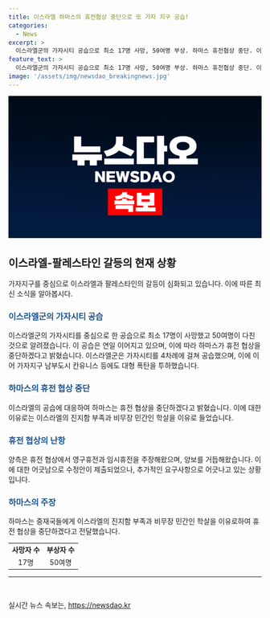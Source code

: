 ```yaml
---
title: 이스라엘 하마스의 휴전협상 중단으로 또 가자 지구 공습!
categories:
  - News
excerpt: >
  이스라엘군의 가자시티 공습으로 최소 17명 사망, 50여명 부상. 하마스 휴전협상 중단. 이스라엘군 4차례 공습. 알마와시 등에 폭탄 투하로 90여명 사망, 300여명 부상. 이스라엘, 거점사령관 겨냥 공습, 하마스 휴전협상 양보 논란. 하마스, 민간인 학살 비난, 휴전 협상 중단. 이스라엘 무장남성 귀환 금지 요구로 어긋난 협상. (150자)
feature_text: >
  이스라엘군의 가자시티 공습으로 최소 17명 사망, 50여명 부상. 하마스 휴전협상 중단. 이스라엘군 4차례 공습. 알마와시 등에 폭탄 투하로 90여명 사망, 300여명 부상. 이스라엘, 거점사령관 겨냥 공습, 하마스 휴전협상 양보 논란. 하마스, 민간인 학살 비난, 휴전 협상 중단. 이스라엘 무장남성 귀환 금지 요구로 어긋난 협상. (150자)
image: '/assets/img/newsdao_breakingnews.jpg'
---
```


<p><img src="/assets/img/newsdao_breakingnews.jpg" alt="ontimetimes 속보" /></p>

<h2 data-ke-size="size26">이스라엘-팔레스타인 갈등의 현재 상황</h2>

<p data-ke-size="size16">가자지구를 중심으로 이스라엘과 팔레스타인의 갈등이 심화되고 있습니다. 이에 따른 최신 소식을 알아봅시다.</p>

<h3><b><span style="color: #1a5490;">이스라엘군의 가자시티 공습</span></b></h3>

<p data-ke-size="size16">이스라엘군의 가자시티를 중심으로 한 공습으로 최소 17명이 사망했고 50여명이 다친 것으로 알려졌습니다. 이 공습은 연일 이어지고 있으며, 이에 따라 하마스가 휴전 협상을 중단하겠다고 밝혔습니다. 이스라엘군은 가자시티를 4차례에 걸쳐 공습했으며, 이에 이어 가자지구 남부도시 칸유니스 등에도 대형 폭탄을 투하했습니다.</p>

<h3><b><span style="color: #1a5490;">하마스의 휴전 협상 중단</span></b></h3>

<p data-ke-size="size16">이스라엘의 공습에 대응하여 하마스는 휴전 협상을 중단하겠다고 밝혔습니다. 이에 대한 이유로는 이스라엘의 진지함 부족과 비무장 민간인 학살을 이유로 들었습니다.</p>

<h3><b><span style="color: #1a5490;">휴전 협상의 난항</span></b></h3>

<p data-ke-size="size16">양측은 휴전 협상에서 영구휴전과 임시휴전을 주장해왔으며, 양보를 거듭해왔습니다. 이에 대한 어긋남으로 수정안이 제출되었으나, 추가적인 요구사항으로 어긋나고 있는 상황입니다.</p>

<h3><b><span style="color: #1a5490;">하마스의 주장</span></b></h3>

<p data-ke-size="size16">하마스는 중재국들에게 이스라엘의 진지함 부족과 비무장 민간인 학살을 이유로하여 휴전 협상을 중단하겠다고 전달했습니다.</p>

<table>
    <tbody>
        <tr>
            <td style="text-align: center; height: 17px;"><b>사망자 수</b></td>
            <td style="text-align: center; height: 17px;"><b>부상자 수</b></td>
        </tr>
        <tr>
            <td style="text-align: center; height: 17px;">17명</td>
            <td style="text-align: center; height: 17px;">50여명</td>
        </tr>
    </tbody>
</table>

<hr>

<p data-ke-size="size16">&nbsp;</p>
실시간 뉴스 속보는, <a href="https://newsdao.kr" rel="dofollow">https://newsdao.kr</a>


